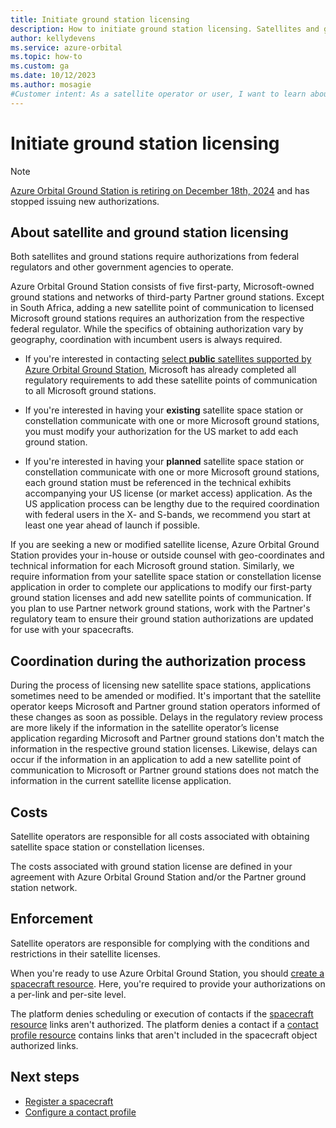 ```yaml
---
title: Initiate ground station licensing
description: How to initiate ground station licensing. Satellites and ground stations require authorizations from federal regulators and other government agencies.
author: kellydevens
ms.service: azure-orbital
ms.topic: how-to
ms.custom: ga
ms.date: 10/12/2023
ms.author: mosagie
#Customer intent: As a satellite operator or user, I want to learn about ground station licensing.
---
```


# Initiate ground station licensing

> [!NOTE]
> [Azure Orbital Ground Station is retiring on December 18th, 2024](https://azure.microsoft.com/updates?id=Azure-Orbital-Ground-Station-Retirement) and has stopped issuing new authorizations.

## About satellite and ground station licensing

Both satellites and ground stations require authorizations from federal regulators and other government agencies to operate.

Azure Orbital Ground Station consists of five first-party, Microsoft-owned ground stations and networks of third-party Partner ground stations. Except in South Africa, adding a new satellite point of communication to licensed Microsoft ground stations requires an authorization from the respective federal regulator. While the specifics of obtaining authorization vary by geography, coordination with incumbent users is always required.

- If you're interested in contacting [select **public** satellites supported by Azure Orbital Ground Station](/azure/orbital/modem-chain#named-modem-configuration), Microsoft has already completed all regulatory requirements to add these satellite points of communication to all Microsoft ground stations.

- If you're interested in having your **existing** satellite space station or constellation communicate with one or more Microsoft ground stations, you must modify your authorization for the US market to add each ground station.

- If you're interested in having your **planned** satellite space station or constellation communicate with one or more Microsoft ground stations, each ground station must be referenced in the technical exhibits accompanying your US license (or market access) application. As the US application process can be lengthy due to the required coordination with federal users in the X- and S-bands, we recommend you start at least one year ahead of launch if possible.

If you are seeking a new or modified satellite license, Azure Orbital Ground Station provides your in-house or outside counsel with geo-coordinates and technical information for each Microsoft ground station. Similarly, we require information from your satellite space station or constellation license application in order to complete our applications to modify our first-party ground station licenses and add new satellite points of communication. If you plan to use Partner network ground stations, work with the Partner's regulatory team to ensure their ground station authorizations are updated for use with your spacecrafts.

## Coordination during the authorization process

During the process of licensing new satellite space stations, applications sometimes need to be amended or modified. It's important that the satellite operator keeps Microsoft and Partner ground station operators informed of these changes as soon as possible. Delays in the regulatory review process are more likely if the information in the satellite operator’s license application regarding Microsoft and Partner ground stations don't match the information in the respective ground station licenses. Likewise, delays can occur if the information in an application to add a new satellite point of communication to Microsoft or Partner ground stations does not match the information in the current satellite license application.

## Costs

Satellite operators are responsible for all costs associated with obtaining satellite space station or constellation licenses. 

The costs associated with ground station license are defined in your agreement with Azure Orbital Ground Station and/or the Partner ground station network.

## Enforcement

Satellite operators are responsible for complying with the conditions and restrictions in their satellite licenses. 

When you're ready to use Azure Orbital Ground Station, you should [create a spacecraft resource](register-spacecraft.md). Here, you're required to provide your authorizations on a per-link and per-site level.

The platform denies scheduling or execution of contacts if the [spacecraft resource](spacecraft-object.md) links aren't authorized. The platform denies a contact if a [contact profile resource](concepts-contact-profile.md) contains links that aren't included in the spacecraft object authorized links.

## Next steps

- [Register a spacecraft](register-spacecraft.md)
- [Configure a contact profile](contact-profile.md)
